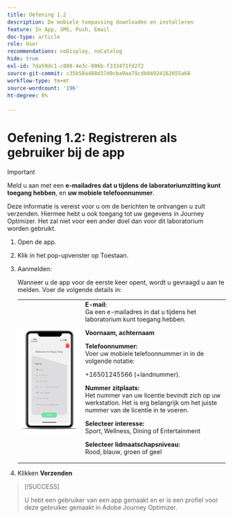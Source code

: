 ```yaml
---
title: Oefening 1.2
description: De mobiele toepassing downloaden en installeren
feature: In App, SMS, Push, Email
doc-type: article
role: User
recommendations: noDisplay, noCatalog
hide: true
exl-id: 7da59dc1-c888-4e3c-806b-f333471fd2f2
source-git-commit: c35b58a488d37d0cba9aa79cdb04924162655a68
workflow-type: tm+mt
source-wordcount: '196'
ht-degree: 0%

---
```


# Oefening 1.2: Registreren als gebruiker bij de app

>[!IMPORTANT]
>Meld u aan met een **e-mailadres dat u tijdens de laboratoriumzitting kunt toegang hebben**, en **uw mobiele telefoonnummer**.
>
> Deze informatie is vereist voor u om de berichten te ontvangen u zult verzenden. Hiermee hebt u ook toegang tot uw gegevens in Journey Optimizer. Het zal niet voor een ander doel dan voor dit laboratorium worden gebruikt.

1. Open de app.
1. Klik in het pop-upvenster op Toestaan.
1. Aanmelden:

   Wanneer u de app voor de eerste keer opent, wordt u gevraagd u aan te melden. Voer de volgende details in:

   <table>
    <tr>
    <td>
    <div>
    <img alt="Toepassingsregistratie" src="../assets/1-2.png"/> 
    </div>
    </td>
    <td>
    <strong>E-mail: </strong><br>Ga een e-mailadres in dat u tijdens het laboratorium kunt toegang hebben.
    </p><p>
    <strong>Voornaam, achternaam </strong>
    </p><p>
    <strong>Telefoonnummer: </strong> <br>Voer uw mobiele telefoonnummer in in de volgende notatie: 
    <p>+16501245566 (+landnummer).
    </p><p>
    <strong>Nummer zitplaats: </strong><br>Het nummer van uw licentie bevindt zich op uw werkstation. Het is erg belangrijk om het juiste nummer van de licentie in te voeren.
    </p><p>
    <strong>Selecteer interesse: </strong></br>Sport, Wellness, Dining of Entertainment
    </p><p>
    <strong>Selecteer lidmaatschapsniveau: </strong></br>Rood, blauw, groen of geel</p>
    </td>
    </tr>
    </table>

1. Klikken **Verzenden**

>[!SUCCESS]
>
>U hebt een gebruiker van een app gemaakt en er is een profiel voor deze gebruiker gemaakt in Adobe Journey Optimizer.
>
